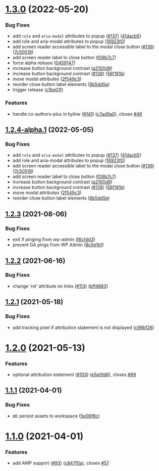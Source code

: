 # [1.3.0](https://github.com/Automattic/republication-tracker-tool/compare/v1.2.3...v1.3.0) (2022-05-20)


### Bug Fixes

* add `role` and `aria-modal` attributes to popup ([#137](https://github.com/Automattic/republication-tracker-tool/issues/137)) ([41dacb5](https://github.com/Automattic/republication-tracker-tool/commit/41dacb532589e7ac68c733693133620607e14da2))
* add role and aria-modal attributes to popup ([16923f0](https://github.com/Automattic/republication-tracker-tool/commit/16923f00e633eadc714734e3439af477ac817b61))
* add screen reader accessible label to the modal close button ([#136](https://github.com/Automattic/republication-tracker-tool/issues/136)) ([7c50519](https://github.com/Automattic/republication-tracker-tool/commit/7c505198fe4e6c01030c1e9f3d5cb95d9844fb7c))
* add screen reader label to close button ([f09b7c7](https://github.com/Automattic/republication-tracker-tool/commit/f09b7c7ca8d9e41cfdd41e75d675bcc3bf6b2764))
* force alpha release ([0459147](https://github.com/Automattic/republication-tracker-tool/commit/045914771481220fd5377a0528e429a3e8842f6d))
* increase button background contrast ([a2100d9](https://github.com/Automattic/republication-tracker-tool/commit/a2100d9bf0d463b0e9324a7a852484fce16f7696))
* increase button background contrast ([#138](https://github.com/Automattic/republication-tracker-tool/issues/138)) ([56f161b](https://github.com/Automattic/republication-tracker-tool/commit/56f161ba175ff2a8fec9c24d5e720aa0eeba70e0))
* move modal attributes ([2f549c3](https://github.com/Automattic/republication-tracker-tool/commit/2f549c3d200bf5155bf61eb23ba17d92dac301d1))
* reorder close button label elements ([8b5dd5e](https://github.com/Automattic/republication-tracker-tool/commit/8b5dd5e7c3accc9279c5f344aed45c1865308de7))
* trigger release ([c1be01f](https://github.com/Automattic/republication-tracker-tool/commit/c1be01fdc9d11f3eca2ccf381fa151cca1c338f5))


### Features

* handle co-authors-plus in byline ([#141](https://github.com/Automattic/republication-tracker-tool/issues/141)) ([c7ad9a0](https://github.com/Automattic/republication-tracker-tool/commit/c7ad9a0643c01e5f5faab8af7ae98d399121b520)), closes [#46](https://github.com/Automattic/republication-tracker-tool/issues/46)

## [1.2.4-alpha.1](https://github.com/Automattic/republication-tracker-tool/compare/v1.2.3...v1.2.4-alpha.1) (2022-05-05)


### Bug Fixes

* add `role` and `aria-modal` attributes to popup ([#137](https://github.com/Automattic/republication-tracker-tool/issues/137)) ([41dacb5](https://github.com/Automattic/republication-tracker-tool/commit/41dacb532589e7ac68c733693133620607e14da2))
* add role and aria-modal attributes to popup ([16923f0](https://github.com/Automattic/republication-tracker-tool/commit/16923f00e633eadc714734e3439af477ac817b61))
* add screen reader accessible label to the modal close button ([#136](https://github.com/Automattic/republication-tracker-tool/issues/136)) ([7c50519](https://github.com/Automattic/republication-tracker-tool/commit/7c505198fe4e6c01030c1e9f3d5cb95d9844fb7c))
* add screen reader label to close button ([f09b7c7](https://github.com/Automattic/republication-tracker-tool/commit/f09b7c7ca8d9e41cfdd41e75d675bcc3bf6b2764))
* increase button background contrast ([a2100d9](https://github.com/Automattic/republication-tracker-tool/commit/a2100d9bf0d463b0e9324a7a852484fce16f7696))
* increase button background contrast ([#138](https://github.com/Automattic/republication-tracker-tool/issues/138)) ([56f161b](https://github.com/Automattic/republication-tracker-tool/commit/56f161ba175ff2a8fec9c24d5e720aa0eeba70e0))
* move modal attributes ([2f549c3](https://github.com/Automattic/republication-tracker-tool/commit/2f549c3d200bf5155bf61eb23ba17d92dac301d1))
* reorder close button label elements ([8b5dd5e](https://github.com/Automattic/republication-tracker-tool/commit/8b5dd5e7c3accc9279c5f344aed45c1865308de7))

## [1.2.3](https://github.com/Automattic/republication-tracker-tool/compare/v1.2.2...v1.2.3) (2021-08-06)


### Bug Fixes

* exit if pinging from wp-admin ([f6cfdd3](https://github.com/Automattic/republication-tracker-tool/commit/f6cfdd36affa444b55b101ba3360e8ad140e43b6))
* prevent GA pings from WP Admin ([8c0e1b1](https://github.com/Automattic/republication-tracker-tool/commit/8c0e1b1610dcceec233d7ac2757b8607b28dbe94))

## [1.2.2](https://github.com/Automattic/republication-tracker-tool/compare/v1.2.1...v1.2.2) (2021-06-16)


### Bug Fixes

* change 'rel' attribute on links ([#113](https://github.com/Automattic/republication-tracker-tool/issues/113)) ([bff4883](https://github.com/Automattic/republication-tracker-tool/commit/bff48834a36c4e01d3b90359c755778f712b1566))

## [1.2.1](https://github.com/Automattic/republication-tracker-tool/compare/v1.2.0...v1.2.1) (2021-05-18)


### Bug Fixes

* add tracking pixel if attribution statement is not displayed ([c99bf26](https://github.com/Automattic/republication-tracker-tool/commit/c99bf262f697048ae0d2c132aead05a8c72aa93e))

# [1.2.0](https://github.com/Automattic/republication-tracker-tool/compare/v1.1.1...v1.2.0) (2021-05-13)


### Features

* optional attribution statement ([#103](https://github.com/Automattic/republication-tracker-tool/issues/103)) ([e5e0fd6](https://github.com/Automattic/republication-tracker-tool/commit/e5e0fd6f5134bcadbd8a43203faea3ab6c1fd050)), closes [#69](https://github.com/Automattic/republication-tracker-tool/issues/69)

## [1.1.1](https://github.com/Automattic/republication-tracker-tool/compare/v1.1.0...v1.1.1) (2021-04-01)


### Bug Fixes

* **ci:** persist assets to workspace ([5e06f8c](https://github.com/Automattic/republication-tracker-tool/commit/5e06f8cea22ad14a9b82875a223aeef7705fe370))

# [1.1.0](https://github.com/Automattic/republication-tracker-tool/compare/v1.0.2...v1.1.0) (2021-04-01)


### Features

* add AMP support ([#93](https://github.com/Automattic/republication-tracker-tool/issues/93)) ([c847f0a](https://github.com/Automattic/republication-tracker-tool/commit/c847f0a95c9cdb9c0bd089ef45880e56867ffe1b)), closes [#57](https://github.com/Automattic/republication-tracker-tool/issues/57)
